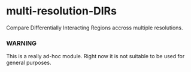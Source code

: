 # multi-resolution-DIRs #

Compare Differentially Interacting Regions accross multiple resolutions.


### WARNING ###

This is a really ad-hoc module. Right now it is not suitable to be used for general purposes.

 
